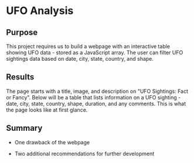 # UFO Analysis

## Purpose
This project requires us to build a webpage with an interactive table showing UFO data - stored as a JavaScript array. The user can filter UFO sightings data based on date, city, state, country, and shape.

## Results

The page starts with a title, image, and description on "UFO Sightings: Fact or Fancy". Below will be a table that lists information on a UFO sighting - date, city, state, country, shape, duration, and any comments. This is what the page looks like at first glance.


## Summary

- One drawback of the webpage

- Two additional recommendations for further development

